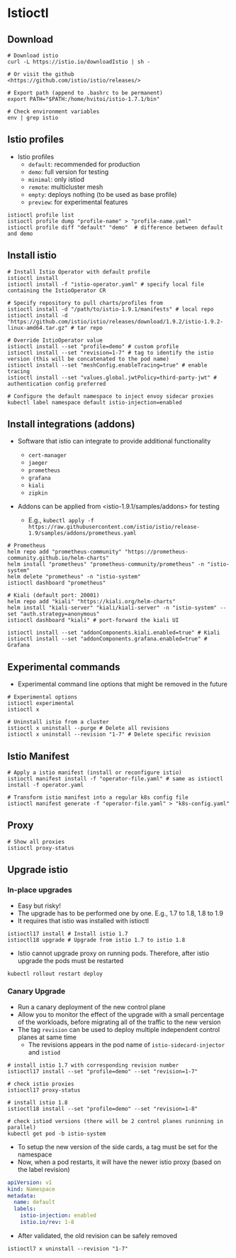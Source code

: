 # Istioctl

## Download

```shell
# Download istio
curl -L https://istio.io/downloadIstio | sh -

# Or visit the github
<https://github.com/istio/istio/releases/>

# Export path (append to .bashrc to be permanent)
export PATH="$PATH:/home/hvitoi/istio-1.7.1/bin"

# Check environment variables
env | grep istio
```

## Istio profiles

- Istio profiles
  - `default`: recommended for production
  - `demo`: full version for testing
  - `minimal`: only istiod
  - `remote`: multicluster mesh
  - `empty`: deploys nothing (to be used as base profile)
  - `preview`: for experimental features

```shell
istioctl profile list
istioctl profile dump "profile-name" > "profile-name.yaml"
istioctl profile diff "default" "demo"  # difference between default and demo

```

## Install istio

```shell
# Install Istio Operator with default profile
istioctl install
istioctl install -f "istio-operator.yaml" # specify local file containing the IstioOperator CR

# Specify repository to pull charts/profiles from
istioctl install -d "/path/to/istio-1.9.1/manifests" # local repo
istioctl install -d "https://github.com/istio/istio/releases/download/1.9.2/istio-1.9.2-linux-amd64.tar.gz" # tar repo

# Override IstioOperator value
istioctl install --set "profile=demo" # custom profile
istioctl install --set "revision=1-7" # tag to identify the istio version (this will be concatenated to the pod name)
istioctl install --set "meshConfig.enableTracing=true" # enable tracing
istioctl install --set "values.global.jwtPolicy=third-party-jwt" # authentication config preferred
```

```shell
# Configure the default namespace to inject envoy sidecar proxies
kubectl label namespace default istio-injection=enabled
```

## Install integrations (addons)

- Software that istio can integrate to provide additional functionality

  - `cert-manager`
  - `jaeger`
  - `prometheus`
  - `grafana`
  - `kiali`
  - `zipkin`

- Addons can be applied from <istio-1.9.1/samples/addons> for testing
  - E.g., `kubectl apply -f https://raw.githubusercontent.com/istio/istio/release-1.9/samples/addons/prometheus.yaml`

```shell
# Prometheus
helm repo add "prometheus-community" "https://prometheus-community.github.io/helm-charts"
helm install "prometheus" "prometheus-community/prometheus" -n "istio-system"
helm delete "prometheus" -n "istio-system"
istioctl dashboard "prometheus"

# Kiali (default port: 20001)
helm repo add "kiali" "https://kiali.org/helm-charts"
helm install "kiali-server" "kiali/kiali-server" -n "istio-system" --set "auth.strategy=anonymous"
istioctl dashboard "kiali" # port-forward the kiali UI

istioctl install --set "addonComponents.kiali.enabled=true" # Kiali
istioctl install --set "addonComponents.grafana.enabled=true" # Grafana
```

## Experimental commands

- Experimental command line options that might be removed in the future

```shell
# Experimental options
istioctl experimental
istioctl x

# Uninstall istio from a cluster
istioctl x uninstall --purge # Delete all revisions
istioctl x uninstall --revision "1-7" # Delete specific revision
```

## Istio Manifest

```shell
# Apply a istio manifest (install or reconfigure istio)
istioctl manifest install -f "operator-file.yaml" # same as istioctl install -f operator.yaml

# Transform istio manifest into a regular k8s config file
istioctl manifest generate -f "operator-file.yaml" > "k8s-config.yaml"
```

## Proxy

```shell
# Show all proxies
istioctl proxy-status
```

## Upgrade istio

### In-place upgrades

- Easy but risky!
- The upgrade has to be performed one by one. E.g., 1.7 to 1.8, 1.8 to 1.9
- It requires that istio was installed with istioctl

```shell
istioctl17 install # Install istio 1.7
istioctl18 upgrade # Upgrade from istio 1.7 to istio 1.8
```

- Istio cannot upgrade proxy on running pods. Therefore, after istio upgrade the pods must be restarted

```shell
kubectl rollout restart deploy
```

### Canary Upgrade

- Run a canary deployment of the new control plane
- Allow you to monitor the effect of the upgrade with a small percentage of the workloads, before migrating all of the traffic to the new version
- The tag `revision` can be used to deploy multiple independent control planes at same time
  - The revisions appears in the pod name of `istio-sidecard-injector` and `istiod`

```shell
# install istio 1.7 with corresponding revision number
istioctl17 install --set "profile=demo" --set "revision=1-7"

# check istio proxies
istioctl17 proxy-status

# install istio 1.8
istioctl18 install --set "profile=demo" --set "revision=1-8"

# check istiod versions (there will be 2 control planes runinning in parallel)
kubectl get pod -b istio-system
```

- To setup the new version of the side cards, a tag must be set for the namespace
- Now, when a pod restarts, it will have the newer istio proxy (based on the label revision)

```yaml
apiVersion: v1
kind: Namespace
metadata:
  name: default
  labels:
    istio-injection: enabled
    istio.io/rev: 1-8
```

- After validated, the old revision can be safely removed

```shell
istioctl7 x uninstall --revision "1-7"
```
